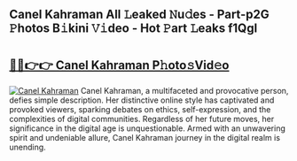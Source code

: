 ## Canel Kahraman All 𝙻eaked 𝙽u𝚍es - Part-p2G 𝙿hotos B𝚒kini 𝚅𝚒deo - Hot 𝙿art 𝙻eaks f1Qgl

# <h2><a href="http://ld0bvwc.urlbe.top/?page=Canel+Kahraman">🔗🔗👉👉 Canel Kahraman P𝚑oto𝚜Vid𝚎o</a></h2>

[![Canel Kahraman](https://i.imgur.com/eBuTRDB.gif)](http://ld0bvwc.urlbe.top/?page=Canel+Kahraman)
Canel Kahraman, a multifaceted and provocative person, defies simple description. Her distinctive online style has captivated and provoked viewers, sparking debates on ethics, self-expression, and the complexities of digital communities. Regardless of her future moves, her significance in the digital age is unquestionable. Armed with an unwavering spirit and undeniable allure, Canel Kahraman journey in the digital realm is unending.
